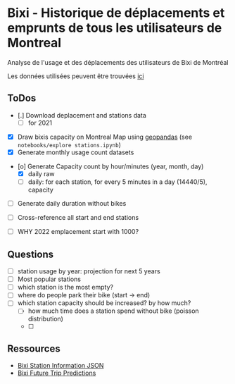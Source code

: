 # Bixi - Historique de déplacements et emprunts de tous les utilisateurs de Montreal

Analyse de l'usage et des déplacements des utilisateurs de Bixi de Montréal

Les données utilisées peuvent être trouvées [ici](https://bixi.com/fr/donnees-ouvertes)


## ToDos

- [.] Download deplacement and stations data
    - [ ] for 2021
- [X] Draw bixis capacity on Montreal Map using [geopandas](https://towardsdatascience.com/geopandas-101-plot-any-data-with-a-latitude-and-longitude-on-a-map-98e01944b972) (see `notebooks/explore stations.ipynb`)
- [X] Generate monthly usage count datasets
- [o] Generate Capacity count by hour/minutes (year, month, day)
    - [X] daily raw
    - [ ] daily: for each station, for every 5 minutes in a day (14440/5), capacity
- [ ] Generate daily duration without bikes 
- [ ] Cross-reference all start and end stations


- [ ] WHY 2022 emplacement start with 1000?


## Questions

- [ ] station usage by year: projection for next 5 years
- [ ] Most popular stations
- [ ] which station is the most empty?
- [ ] where do people park their bike (start -> end)
- [ ] which station capacity should be increased? by how much?
    - [ ] how much time does a station spend without bike (poisson distribution)
    - [ ] 


## Ressources

- [Bixi Station Information JSON](https://gbfs.velobixi.com/gbfs/en/station_information.json)
- [Bixi Future Trip Predictions](https://github.com/chaoyangzhengnash/BIXI-future-trip-prediction)


